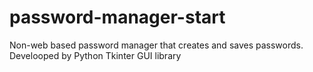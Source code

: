 # password-manager-start
 Non-web based password manager that creates and saves passwords. Develooped by Python Tkinter GUI library
